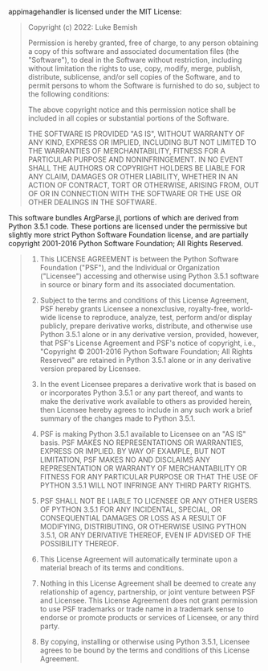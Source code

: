 appimagehandler is licensed under the MIT License:

> Copyright (c) 2022: Luke Bemish
>
> Permission is hereby granted, free of charge, to any person obtaining
> a copy of this software and associated documentation files (the
> "Software"), to deal in the Software without restriction, including
> without limitation the rights to use, copy, modify, merge, publish,
> distribute, sublicense, and/or sell copies of the Software, and to
> permit persons to whom the Software is furnished to do so, subject to
> the following conditions:
>
> The above copyright notice and this permission notice shall be
> included in all copies or substantial portions of the Software.
>
> THE SOFTWARE IS PROVIDED "AS IS", WITHOUT WARRANTY OF ANY KIND,
> EXPRESS OR IMPLIED, INCLUDING BUT NOT LIMITED TO THE WARRANTIES OF
> MERCHANTABILITY, FITNESS FOR A PARTICULAR PURPOSE AND
> NONINFRINGEMENT. IN NO EVENT SHALL THE AUTHORS OR COPYRIGHT HOLDERS BE
> LIABLE FOR ANY CLAIM, DAMAGES OR OTHER LIABILITY, WHETHER IN AN ACTION
> OF CONTRACT, TORT OR OTHERWISE, ARISING FROM, OUT OF OR IN CONNECTION
> WITH THE SOFTWARE OR THE USE OR OTHER DEALINGS IN THE SOFTWARE.

This software bundles ArgParse.jl, portions of which are derived from Python 3.5.1 code. These
portions are licensed under the permissive but slightly more strict Python Software
Foundation license, and are partially copyright 2001-2016 Python Software Foundation; All
Rights Reserved.

> 1. This LICENSE AGREEMENT is between the Python Software Foundation ("PSF"), and
>    the Individual or Organization ("Licensee") accessing and otherwise using Python
>    3.5.1 software in source or binary form and its associated documentation.
>
> 2. Subject to the terms and conditions of this License Agreement, PSF hereby
>    grants Licensee a nonexclusive, royalty-free, world-wide license to reproduce,
>    analyze, test, perform and/or display publicly, prepare derivative works,
>    distribute, and otherwise use Python 3.5.1 alone or in any derivative
>    version, provided, however, that PSF's License Agreement and PSF's notice of
>    copyright, i.e., "Copyright © 2001-2016 Python Software Foundation; All Rights
>    Reserved" are retained in Python 3.5.1 alone or in any derivative version
>    prepared by Licensee.
>
> 3. In the event Licensee prepares a derivative work that is based on or
>    incorporates Python 3.5.1 or any part thereof, and wants to make the
>    derivative work available to others as provided herein, then Licensee hereby
>    agrees to include in any such work a brief summary of the changes made to Python
>    3.5.1.
>
> 4. PSF is making Python 3.5.1 available to Licensee on an "AS IS" basis.
>    PSF MAKES NO REPRESENTATIONS OR WARRANTIES, EXPRESS OR IMPLIED.  BY WAY OF
>    EXAMPLE, BUT NOT LIMITATION, PSF MAKES NO AND DISCLAIMS ANY REPRESENTATION OR
>    WARRANTY OF MERCHANTABILITY OR FITNESS FOR ANY PARTICULAR PURPOSE OR THAT THE
>    USE OF PYTHON 3.5.1 WILL NOT INFRINGE ANY THIRD PARTY RIGHTS.
>
> 5. PSF SHALL NOT BE LIABLE TO LICENSEE OR ANY OTHER USERS OF PYTHON 3.5.1
>    FOR ANY INCIDENTAL, SPECIAL, OR CONSEQUENTIAL DAMAGES OR LOSS AS A RESULT OF
>    MODIFYING, DISTRIBUTING, OR OTHERWISE USING PYTHON 3.5.1, OR ANY DERIVATIVE
>    THEREOF, EVEN IF ADVISED OF THE POSSIBILITY THEREOF.
>
> 6. This License Agreement will automatically terminate upon a material breach of
>    its terms and conditions.
>
> 7. Nothing in this License Agreement shall be deemed to create any relationship
>    of agency, partnership, or joint venture between PSF and Licensee.  This License
>    Agreement does not grant permission to use PSF trademarks or trade name in a
>    trademark sense to endorse or promote products or services of Licensee, or any
>    third party.
>
> 8. By copying, installing or otherwise using Python 3.5.1, Licensee agrees
>    to be bound by the terms and conditions of this License Agreement.
